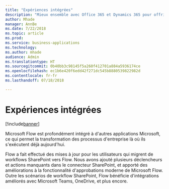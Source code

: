 ```yaml
---
title: "Expériences intégrées"
description: "Mieux ensemble avec Office 365 et Dynamics 365 pour offrir des expériences intégrées dans SharePoint, Teams, Excel et plus encore."
author: Mhade
manager: AnnBe
ms.date: 7/22/2018
ms.topic: article
ms.prod: 
ms.service: business-applications
ms.technology: 
ms.author: mhade
audience: Admin
ms.translationtype: HT
ms.sourcegitcommit: 0b40bb3c98145f5a260f412701a884a5936174ce
ms.openlocfilehash: ec1b6e420f6edd42f271dc545b8880539822982d
ms.contentlocale: fr-fr
ms.lasthandoff: 07/18/2018

---
```

# <a name="integrated-experiences"></a>Expériences intégrées


[!include[banner](../../includes/banner.md)]

Microsoft Flow est profondément intégré à d'autres applications Microsoft, ce qui permet la transformation des processus d'entreprise là où ils s'exécutent déjà aujourd'hui.

Flow a fait effectué des mises à jour pour les utilisateurs qui migrent de workflows SharePoint vers Flow. Nous avons ajouté plusieurs déclencheurs et actions manquants dans le connecteur SharePoint, et apporté des améliorations à la fonctionnalité d'approbations moderne de Microsoft Flow. Outre les scénarios de workflow SharePoint, Flow bénéficie d'intégrations améliorés avec Microsoft Teams, OneDrive, et plus encore.

